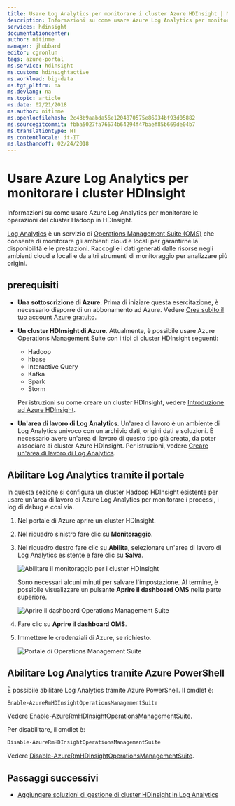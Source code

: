```yaml
---
title: Usare Log Analytics per monitorare i cluster Azure HDInsight | Microsoft Docs
description: Informazioni su come usare Azure Log Analytics per monitorare i processi in esecuzione in un cluster HDInsight.
services: hdinsight
documentationcenter: 
author: nitinme
manager: jhubbard
editor: cgronlun
tags: azure-portal
ms.service: hdinsight
ms.custom: hdinsightactive
ms.workload: big-data
ms.tgt_pltfrm: na
ms.devlang: na
ms.topic: article
ms.date: 02/21/2018
ms.author: nitinme
ms.openlocfilehash: 2c43b9aabda56e1204870575e86934bf93d05882
ms.sourcegitcommit: fbba5027fa76674b64294f47baef85b669de04b7
ms.translationtype: HT
ms.contentlocale: it-IT
ms.lasthandoff: 02/24/2018
---
```

# <a name="use-azure-log-analytics-to-monitor-hdinsight-clusters"></a>Usare Azure Log Analytics per monitorare i cluster HDInsight

Informazioni su come usare Azure Log Analytics per monitorare le operazioni del cluster Hadoop in HDInsight.

[Log Analytics](../log-analytics/log-analytics-overview.md) è un servizio di [Operations Management Suite (OMS)](../operations-management-suite/operations-management-suite-overview.md) che consente di monitorare gli ambienti cloud e locali per garantirne la disponibilità e le prestazioni. Raccoglie i dati generati dalle risorse negli ambienti cloud e locali e da altri strumenti di monitoraggio per analizzare più origini. 

## <a name="prerequisites"></a>prerequisiti

* **Una sottoscrizione di Azure**. Prima di iniziare questa esercitazione, è necessario disporre di un abbonamento ad Azure. Vedere [Crea subito il tuo account Azure gratuito](https://azure.microsoft.com/free).

* **Un cluster HDInsight di Azure**. Attualmente, è possibile usare Azure Operations Management Suite con i tipi di cluster HDInsight seguenti:

    * Hadoop
    * hbase
    * Interactive Query
    * Kafka
    * Spark
    * Storm

    Per istruzioni su come creare un cluster HDInsight, vedere [Introduzione ad Azure HDInsight](hadoop/apache-hadoop-linux-tutorial-get-started.md).

* **Un'area di lavoro di Log Analytics**. Un'area di lavoro è un ambiente di Log Analytics univoco con un archivio dati, origini dati e soluzioni. È necessario avere un'area di lavoro di questo tipo già creata, da poter associare ai cluster Azure HDInsight. Per istruzioni, vedere [Creare un'area di lavoro di Log Analytics](../log-analytics/log-analytics-quick-collect-azurevm.md#create-a-workspace).

## <a name="enable-log-analytics-by-using-the-portal"></a>Abilitare Log Analytics tramite il portale

In questa sezione si configura un cluster Hadoop HDInsight esistente per usare un'area di lavoro di Azure Log Analytics per monitorare i processi, i log di debug e così via.

1. Nel portale di Azure aprire un cluster HDInsight.
2. Nel riquadro sinistro fare clic su **Monitoraggio**.
3. Nel riquadro destro fare clic su **Abilita**, selezionare un'area di lavoro di Log Analytics esistente e fare clic su **Salva**.

    ![Abilitare il monitoraggio per i cluster HDInsight](./media/hdinsight-hadoop-oms-log-analytics-tutorial/hdinsight-enable-monitoring.png "Abilitare il monitoraggio per i cluster HDInsight")

    Sono necessari alcuni minuti per salvare l'impostazione.  Al termine, è possibile visualizzare un pulsante **Aprire il dashboard OMS** nella parte superiore. 

    ![Aprire il dashboard Operations Management Suite](./media/hdinsight-hadoop-oms-log-analytics-tutorial/hdinsight-enable-monitoring-open-workspace.png "Aprire il dashboard OMS")

5. Fare clic su **Aprire il dashboard OMS**.
6. Immettere le credenziali di Azure, se richiesto.

    ![Portale di Operations Management Suite](./media/hdinsight-hadoop-oms-log-analytics-tutorial/hdinsight-enable-monitoring-oms-portal.png "Portale di Operations Management Suite")

## <a name="enable-log-analytics-by-using-azure-powershell"></a>Abilitare Log Analytics tramite Azure PowerShell

È possibile abilitare Log Analytics tramite Azure PowerShell. Il cmdlet è:

```powershell
Enable-AzureRmHDInsightOperationsManagementSuite
```

Vedere [Enable-AzureRmHDInsightOperationsManagementSuite](https://docs.microsoft.com/powershell/module/azurerm.hdinsight/Enable-AzureRmHDInsightOperationsManagementSuite?view=azurermps-5.0.0).

Per disabilitare, il cmdlet è: 

```powershell
Disable-AzureRmHDInsightOperationsManagementSuite
```

Vedere [Disable-AzureRmHDInsightOperationsManagementSuite](https://docs.microsoft.com/powershell/module/azurerm.hdinsight/disable-azurermhdinsightoperationsmanagementsuite?view=azurermps-5.0.0).


## <a name="next-steps"></a>Passaggi successivi
* [Aggiungere soluzioni di gestione di cluster HDInsight in Log Analytics](hdinsight-hadoop-oms-log-analytics-management-solutions.md)
